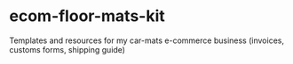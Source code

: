 # ecom-floor-mats-kit
Templates and resources for my car-mats e-commerce business (invoices, customs forms, shipping guide)
